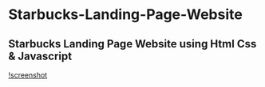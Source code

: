 # Starbucks-Landing-Page-Website
Starbucks Landing Page Website using Html Css &amp; Javascript
--------------------------------------------------------------------
[!screenshot](image/websiteImage.PNG)

